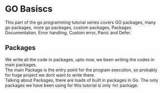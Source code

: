 # GO Basiscs

This part of the go programming tutorial series covers GO packages, many go packages, more go packages, custom packages, Packages Documentation, Error handling, Custom error, Panic and Defer.

## Packages

We write all the code in packages, upto now, we been writing the codes in main packages.  
The main Package is the entry point for the program execution, so probably for huge project we dont want to write there.  
Talking about Packages, there are loads of built in packages in Go. The only packages we have been using for this tutorial is only `fmt` package.
